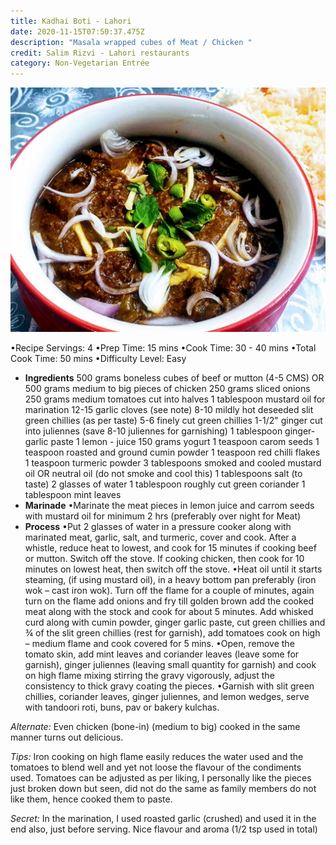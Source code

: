 ```yaml
---
title: Kadhai Boti - Lahori
date: 2020-11-15T07:50:37.475Z
description: "Masala wrapped cubes of Meat / Chicken "
credit: Salim Rizvi - Lahori restaurants
category: Non-Vegetarian Entrée
---
```

![](boti-kadhai-1.jpeg)

•Recipe Servings: 4
•Prep Time: 15 mins
•Cook Time: 30 - 40 mins
•Total Cook Time: 50 mins
•Difficulty Level: Easy 

* **Ingredients** 
  500 grams boneless cubes of beef or mutton (4-5 CMS) OR
  500 grams medium to big pieces of chicken
  250 grams sliced onions
  250 grams medium tomatoes cut into halves
  1 tablespoon mustard oil for marination
  12-15 garlic cloves (see note)
  8-10 mildly hot deseeded slit green chillies (as per taste)
  5-6 finely cut green chillies 
  1-1/2" ginger cut into juliennes (save 8-10 juliennes for garnishing)
  1 tablespoon ginger-garlic paste
  1 lemon  - juice
  150 grams yogurt
  1 teaspoon carom seeds
  1 teaspoon roasted and ground cumin powder
  1 teaspoon red chilli flakes
  1 teaspoon turmeric powder
  3 tablespoons smoked and cooled mustard oil OR
  neutral oil (do not smoke and cool this)
  1 tablespoons salt (to taste)
  2 glasses of water
  1 tablespoon roughly cut green coriander
  1 tablespoon mint leaves
* **Marinade**
  •Marinate the meat pieces in lemon juice and carrom seeds with mustard oil for minimum 2 hrs (preferably over night for Meat)
* **Process**
  •Put 2 glasses of water in a pressure cooker along with marinated meat, garlic, salt, and turmeric, cover and cook. After a whistle, reduce heat to lowest, and cook for 15 minutes if cooking beef or mutton. Switch off the stove. If cooking chicken, then cook for 10 minutes on lowest heat, then switch off the stove. 
  •Heat oil until it starts steaming, (if using mustard oil), in a heavy bottom pan preferably (iron wok – cast iron wok). Turn off the flame for a couple of minutes, again turn on the flame add onions and fry till golden brown add the cooked meat along with the stock and cook for about 5 minutes. 
  Add whisked curd along with cumin powder, ginger garlic paste, cut green chillies and ¾ of the slit green chillies (rest for garnish), add tomatoes cook on high – medium flame and cook covered for 5 mins.
  •Open, remove the tomato skin, add mint leaves and coriander leaves (leave some for garnish), ginger juliennes (leaving small quantity for garnish) and cook on high flame mixing stirring the gravy vigorously, adjust the consistency to thick gravy coating the pieces.
  •Garnish with slit green chillies, coriander leaves, ginger juliennes, and lemon wedges, serve with tandoori roti, buns, pav or bakery kulchas. 

*Alternate:*
Even chicken (bone-in) (medium to big) cooked in the same manner turns out delicious.

*Tips:*
Iron cooking on high flame easily reduces the water used and the tomatoes to blend well and yet not loose the flavour of the condiments used. 
Tomatoes can be adjusted as per liking, I personally like the pieces just broken down but seen, did not do the same as family members do not like them, hence cooked them to paste. 

*Secret:*
In the marination, I used roasted garlic (crushed) and used it in the end also, just before serving. Nice flavour and aroma (1/2 tsp used in total)